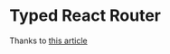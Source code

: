 # Typed React Router

Thanks to [this article](https://sinja.io/blog/build-typesafe-react-router-from-scratch)
